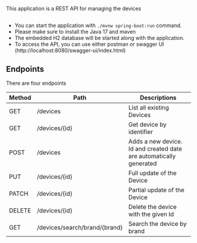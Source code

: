 This application is a REST API for managing the devices

##

- You can start the application with `./mvnw spring-boot:run` command.
- Please make sure to install the Java 17 and maven
- The embedded H2 database will be started along with the application.
- To access the API, you can use either postman or swagger UI (http://localhost:8080/swagger-ui/index.html)


## Endpoints

There are four endpoints

| Method | Path          | Descriptions                                                       |
|--------|---------------|--------------------------------------------------------------------|
| GET    | /devices      | List all existing Devices                                          |   
| GET    | /devices/{id} | Get device by identifier                                           |   
| POST   | /devices      | Adds a new device. Id and created date are automatically generated |
| PUT    | /devices/{id} | Full update of the Device                                          | 
| PATCH |  /devices/{id} | Partial update of the Device                                       |
| DELETE | /devices/{id} | Delete the device with the given Id                                |
| GET | /devices/search/brand/{brand}| Search the device by brand |